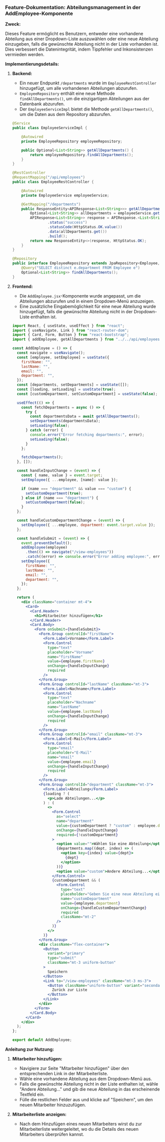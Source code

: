 ### Feature-Dokumentation: Abteilungsmanagement in der AddEmployee-Komponente

**Zweck:**

Dieses Feature ermöglicht es Benutzern, entweder eine vorhandene Abteilung aus einer Dropdown-Liste auszuwählen oder eine neue Abteilung einzugeben, falls die gewünschte Abteilung nicht in der Liste vorhanden ist. Dies verbessert die Datenintegrität, indem Tippfehler und Inkonsistenzen vermieden werden.

**Implementierungsdetails:**

1. **Backend:**
   - Ein neuer Endpunkt `/departments` wurde im `EmployeeRestController` hinzugefügt, um alle vorhandenen Abteilungen abzurufen.
   - `EmployeeRepository` enthält eine neue Methode `findAllDepartments()`, um die einzigartigen Abteilungen aus der Datenbank abzurufen.
   - Der `EmployeeServiceImpl` bietet die Methode `getAllDepartments()`, um die Daten aus dem Repository abzurufen.

   ```java
   @Service
   public class EmployeeServiceImpl {

       @Autowired
       private EmployeeRepository employeeRepository;

       public Optional<List<String>> getAllDepartments() {
           return employeeRepository.findAllDepartments();
       }
   }

   @RestController
   @RequestMapping("/api/employees")
   public class EmployeeRestController {

       @Autowired
       private EmployeeService employeeService;

       @GetMapping("/departments")
       public ResponseEntity<APIResponse<List<String>>> getAllDepartments() {
           Optional<List<String>> allDepartments = employeeService.getAllDepartments();
           APIResponse<List<String>> response = APIResponse.<List<String>>builder()
                   .status("success")
                   .statusCode(HttpStatus.OK.value())
                   .data(allDepartments.get())
                   .build();
           return new ResponseEntity<>(response, HttpStatus.OK);
       }
   }

   @Repository
   public interface EmployeeRepository extends JpaRepository<Employee, Long> {
       @Query("SELECT distinct e.department FROM Employee e")
       Optional<List<String>> findAllDepartments();
   }
   ```

2. **Frontend:**
   - Die `AddEmployee.jsx`-Komponente wurde angepasst, um die Abteilungen abzurufen und in einem Dropdown-Menü anzuzeigen.
   - Eine zusätzliche Eingabemöglichkeit für eine neue Abteilung wurde hinzugefügt, falls die gewünschte Abteilung nicht in der Dropdown-Liste enthalten ist.
   
   ```jsx
   import React, { useState, useEffect } from "react";
   import { useNavigate, Link } from "react-router-dom";
   import { Card, Form, Button } from "react-bootstrap";
   import { addEmployee, getAllDepartments } from "../../api/employees";

   const AddEmployee = () => {
     const navigate = useNavigate();
     const [employee, setEmployee] = useState({
       firstName: "",
       lastName: "",
       email: "",
       department: "",
     });
     const [departments, setDepartments] = useState([]);
     const [loading, setLoading] = useState(true);
     const [customDepartment, setCustomDepartment] = useState(false);

     useEffect(() => {
       const fetchDepartments = async () => {
         try {
           const departmentsData = await getAllDepartments();
           setDepartments(departmentsData);
           setLoading(false);
         } catch (error) {
           console.error("Error fetching departments:", error);
           setLoading(false);
         }
       };

       fetchDepartments();
     }, []);

     const handleInputChange = (event) => {
       const { name, value } = event.target;
       setEmployee({ ...employee, [name]: value });

       if (name === "department" && value === "custom") {
         setCustomDepartment(true);
       } else if (name === "department") {
         setCustomDepartment(false);
       }
     };

     const handleCustomDepartmentChange = (event) => {
       setEmployee({ ...employee, department: event.target.value });
     };

     const handleSubmit = (event) => {
       event.preventDefault();
       addEmployee(employee)
         .then(() => navigate("/view-employees"))
         .catch((error) => console.error("Error adding employee:", error));
       setEmployee({
         firstName: "",
         lastName: "",
         email: "",
         department: "",
       });
     };

     return (
       <div className="container mt-4">
         <Card>
           <Card.Header>
             <h1>Mitarbeiter hinzufügen</h1>
           </Card.Header>
           <Card.Body>
             <Form onSubmit={handleSubmit}>
               <Form.Group controlId="firstName">
                 <Form.Label>Vorname</Form.Label>
                 <Form.Control
                   type="text"
                   placeholder="Vorname"
                   name="firstName"
                   value={employee.firstName}
                   onChange={handleInputChange}
                   required
                 />
               </Form.Group>
               <Form.Group controlId="lastName" className="mt-3">
                 <Form.Label>Nachname</Form.Label>
                 <Form.Control
                   type="text"
                   placeholder="Nachname"
                   name="lastName"
                   value={employee.lastName}
                   onChange={handleInputChange}
                   required
                 />
               </Form.Group>
               <Form.Group controlId="email" className="mt-3">
                 <Form.Label>E-Mail</Form.Label>
                 <Form.Control
                   type="email"
                   placeholder="E-Mail"
                   name="email"
                   value={employee.email}
                   onChange={handleInputChange}
                   required
                 />
               </Form.Group>
               <Form.Group controlId="department" className="mt-3">
                 <Form.Label>Abteilung</Form.Label>
                 {loading ? (
                   <p>Lade Abteilungen...</p>
                 ) : (
                   <>
                     <Form.Control
                       as="select"
                       name="department"
                       value={customDepartment ? "custom" : employee.department}
                       onChange={handleInputChange}
                       required={!customDepartment}
                     >
                       <option value="">Wählen Sie eine Abteilung</option>
                       {departments.map((dept, index) => (
                         <option key={index} value={dept}>
                           {dept}
                         </option>
                       ))}
                       <option value="custom">Andere Abteilung...</option>
                     </Form.Control>
                     {customDepartment && (
                       <Form.Control
                         type="text"
                         placeholder="Geben Sie eine neue Abteilung ein"
                         name="customDepartment"
                         value={employee.department}
                         onChange={handleCustomDepartmentChange}
                         required
                         className="mt-2"
                       />
                     )}
                   </>
                 )}
               </Form.Group>
               <div className="flex-container">
                 <Button
                   variant="primary"
                   type="submit"
                   className="mt-3 uniform-button"
                 >
                   Speichern
                 </Button>
                 <Link to="/view-employees" className="mt-3 ms-3">
                   <Button className="uniform-button" variant="secondary">
                     Zurück zur Liste
                   </Button>
                 </Link>
               </div>
             </Form>
           </Card.Body>
         </Card>
       </div>
     );
   };

   export default AddEmployee;
   ```

**Anleitung zur Nutzung:**

1. **Mitarbeiter hinzufügen:**
   - Navigiere zur Seite "Mitarbeiter hinzufügen" über den entsprechenden Link in der Mitarbeiterliste.
   - Wähle eine vorhandene Abteilung aus dem Dropdown-Menü aus.
   - Falls die gewünschte Abteilung nicht in der Liste enthalten ist, wähle "Andere Abteilung..." und gib die neue Abteilung in das erscheinende Textfeld ein.
   - Fülle die restlichen Felder aus und klicke auf "Speichern", um den neuen Mitarbeiter hinzuzufügen.

2. **Mitarbeiterliste anzeigen:**
   - Nach dem Hinzufügen eines neuen Mitarbeiters wirst du zur Mitarbeiterliste weitergeleitet, wo du die Details des neuen Mitarbeiters überprüfen kannst.